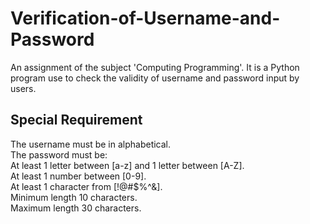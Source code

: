 # Verification-of-Username-and-Password
An assignment of the subject 'Computing Programming'.  It is a Python program use to check the validity of username and password input by users. 

## Special Requirement 

The username must be in alphabetical.
<br>
The password must be: 
<br>
At least 1 letter between [a-z] and 1 letter between [A-Z].
<br>
At least 1 number between [0-9].
<br>
At least 1 character from [!@#$%^&].
<br>
Minimum length 10 characters.
<br>
Maximum length 30 characters.

